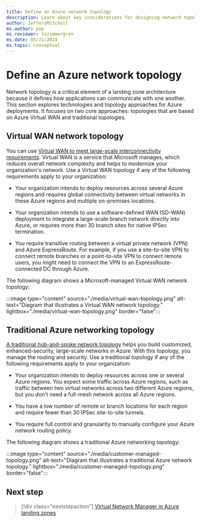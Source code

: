 ```yaml
---
title: Define an Azure network topology
description: Learn about key considerations for designing network topologies in Azure. Get recommendations for network topology designs.
author: JefferyMitchell
ms.author: pnp
ms.reviewer: tozimmergren
ms.date: 05/21/2024
ms.topic: conceptual
---
```


# Define an Azure network topology

Network topology is a critical element of a landing zone architecture because it defines how applications can communicate with one another. This section explores technologies and topology approaches for Azure deployments. It focuses on two core approaches: topologies that are based on Azure Virtual WAN and traditional topologies.

## Virtual WAN network topology

You can use [Virtual WAN to meet large-scale interconnectivity requirements](../azure-best-practices/virtual-wan-network-topology.md). Virtual WAN is a service that Microsoft manages, which reduces overall network complexity and helps to modernize your organization's network. Use a Virtual WAN topology if any of the following requirements apply to your organization:

- Your organization intends to deploy resources across several Azure regions and requires global connectivity between virtual networks in these Azure regions and multiple on-premises locations.

- Your organization intends to use a software-defined WAN (SD-WAN) deployment to integrate a large-scale branch network directly into Azure, or requires more than 30 branch sites for native IPSec termination.

- You require transitive routing between a virtual private network (VPN) and Azure ExpressRoute. For example, if you use a site-to-site VPN to connect remote branches or a point-to-site VPN to connect remote users, you might need to connect the VPN to an ExpressRoute-connected DC through Azure.

The following diagram shows a Microsoft-managed Virtual WAN network topology:

:::image type="content" source="./media/virtual-wan-topology.png" alt-text="Diagram that illustrates a Virtual WAN network topology." lightbox="./media/virtual-wan-topology.png" border="false":::

## Traditional Azure networking topology

[A traditional hub-and-spoke network topology](../azure-best-practices/traditional-azure-networking-topology.md) helps you build customized, enhanced-security, large-scale networks in Azure. With this topology, you manage the routing and security. Use a traditional topology if any of the following requirements apply to your organization:

- Your organization intends to deploy resources across one or several Azure regions. You expect some traffic across Azure regions, such as traffic between two virtual networks across two different Azure regions, but you don't need a full-mesh network across all Azure regions.

- You have a low number of remote or branch locations for each region and require fewer than 30 IPSec site-to-site tunnels.

- You require full control and granularity to manually configure your Azure network routing policy.

The following diagram shows a traditional Azure networking topology:

:::image type="content" source="./media/customer-managed-topology.png" alt-text="Diagram that illustrates a traditional Azure network topology." lightbox="./media/customer-managed-topology.png" border="false":::

## Next step

> [!div class="nextstepaction"]
> [Virtual Network Manager in Azure landing zones](./azure-virtual-network-manager.md)